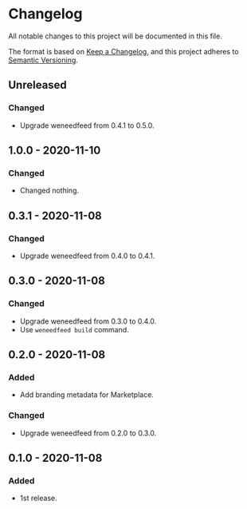 # Changelog

All notable changes to this project will be documented in this file.

The format is based on [Keep a Changelog](https://keepachangelog.com/en/1.0.0/),
and this project adheres to [Semantic Versioning](https://semver.org/spec/v2.0.0.html).

## Unreleased

### Changed

- Upgrade weneedfeed from 0.4.1 to 0.5.0.

## 1.0.0 - 2020-11-10

### Changed

- Changed nothing.

## 0.3.1 - 2020-11-08

### Changed

- Upgrade weneedfeed from 0.4.0 to 0.4.1.

## 0.3.0 - 2020-11-08

### Changed

- Upgrade weneedfeed from 0.3.0 to 0.4.0.
- Use `weneedfeed build` command.

## 0.2.0 - 2020-11-08

### Added

- Add branding metadata for Marketplace.

### Changed

- Upgrade weneedfeed from 0.2.0 to 0.3.0.

## 0.1.0 - 2020-11-08

### Added

- 1st release.
